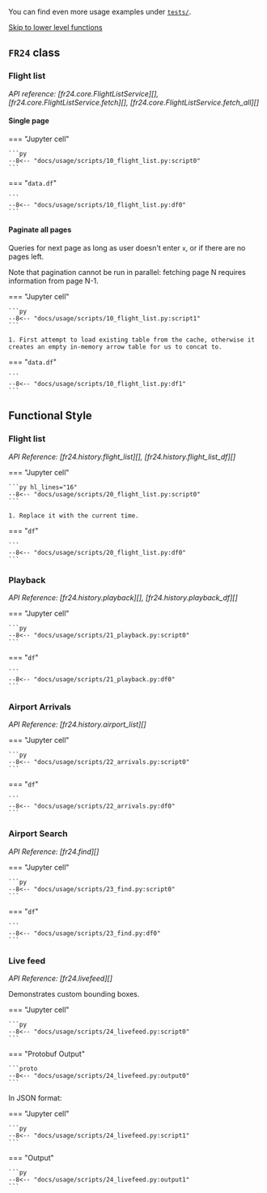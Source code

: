 You can find even more usage examples under [`tests/`](https://github.com/cathaypacific8747/fr24/tree/master/tests).

[Skip to lower level functions](#functional-style)

## `FR24` class

### Flight list
*API reference: [fr24.core.FlightListService][], [fr24.core.FlightListService.fetch][], [fr24.core.FlightListService.fetch_all][]*

#### Single page
=== "Jupyter cell"

    ```py
    --8<-- "docs/usage/scripts/10_flight_list.py:script0"
    ```

=== "`data.df`"
    
    ```
    --8<-- "docs/usage/scripts/10_flight_list.py:df0"
    ```

#### Paginate all pages
Queries for next page as long as user doesn't enter `x`, or if there are no pages left.

Note that pagination cannot be run in parallel: fetching page N requires information from page N-1.

=== "Jupyter cell"

    ```py
    --8<-- "docs/usage/scripts/10_flight_list.py:script1"
    ```

    1. First attempt to load existing table from the cache, otherwise it creates an empty in-memory arrow table for us to concat to.

=== "`data.df`"
    
    ```
    --8<-- "docs/usage/scripts/10_flight_list.py:df1"
    ```
<!-- 
### Playback
*API reference: [fr24.core.FR24.playback][], [fr24.core.PlaybackAPI.fetch][]*

#### Miracle on the Hudson
Downloads the flight trajectory for [UA1549](https://en.wikipedia.org/wiki/US_Airways_Flight_1549)

=== "Jupyter cell"

    ```py hl_lines="6"
    --8<-- "docs/usage/scripts/11_playback.py:script0"
    ```

    1. From https://www.flightradar24.com/data/pinned/ua1549-2fb3041#2fb3041.

=== "`pb.data.df`"
    
    ```
    --8<-- "docs/usage/scripts/11_playback.py:df0"
    ```

=== "`pb.data.metadata`"
    
    ```py
    --8<-- "docs/usage/scripts/11_playback.py:metadata0"
    ```

#### File operations
Saves trajectory data to disk, reads the track and metadata from it.

=== "Jupyter cell"

    ```py hl_lines="7 9 11 12"
    --8<-- "docs/usage/scripts/11_playback.py:script1"
    ```
    
    1. Delete existing parquet files, if it exists.
    2. Save the parquet to disk.
    3. Delete the arrow table to make room.
    4. Load the parquet from disk.

=== "`pb.data.df`"
    
    ```
    --8<-- "docs/usage/scripts/11_playback.py:df0"
    ```

=== "`pb.data.metadata`"
    
    ```py
    --8<-- "docs/usage/scripts/11_playback.py:metadata0"
    ```
### Live Feed
*API reference: [fr24.core.FR24.livefeed][], [fr24.core.LiveFeedAPI.fetch][]*

#### Live
This example is covered in detail in the [quickstart](./quickstart.md).

=== "Jupyter cell"

    ```py
    --8<-- "docs/usage/scripts/12_livefeed.py:script"
    ```

=== "`response`"
    
    ```py
    --8<-- "docs/usage/scripts/12_livefeed.py:response"
    ```

=== "`lf.data.df`"
    
    ```
    --8<-- "docs/usage/scripts/12_livefeed.py:df"
    ```

#### Playback
Fetches the live feed three days ago.

=== "Jupyter cell"

    ```py hl_lines="6"
    --8<-- "docs/usage/scripts/12_livefeed.py:script2"
    ```

    1. Subtract current UTC by 3 days.

=== "`lf.data.df`"
    
    ```
    --8<-- "docs/usage/scripts/12_livefeed.py:df2"
    ``` -->

## Functional Style
### Flight list
*API Reference: [fr24.history.flight_list][], [fr24.history.flight_list_df][]*

=== "Jupyter cell"

    ```py hl_lines="16"
    --8<-- "docs/usage/scripts/20_flight_list.py:script0"
    ```

    1. Replace it with the current time.

=== "`df`"
    
    ```
    --8<-- "docs/usage/scripts/20_flight_list.py:df0"
    ```

### Playback
*API Reference: [fr24.history.playback][], [fr24.history.playback_df][]*

=== "Jupyter cell"

    ```py
    --8<-- "docs/usage/scripts/21_playback.py:script0"
    ```

=== "`df`"
    
    ```
    --8<-- "docs/usage/scripts/21_playback.py:df0"
    ```

### Airport Arrivals

*API Reference: [fr24.history.airport_list][]*

=== "Jupyter cell"

    ```py
    --8<-- "docs/usage/scripts/22_arrivals.py:script0"
    ```

=== "`df`"
    
    ```
    --8<-- "docs/usage/scripts/22_arrivals.py:df0"
    ```

### Airport Search
*API Reference: [fr24.find][]*

=== "Jupyter cell"

    ```py
    --8<-- "docs/usage/scripts/23_find.py:script0"
    ```

=== "`df`"
    
    ```
    --8<-- "docs/usage/scripts/23_find.py:df0"
    ```

### Live feed
*API Reference: [fr24.livefeed][]*

Demonstrates custom bounding boxes.

=== "Jupyter cell"

    ```py
    --8<-- "docs/usage/scripts/24_livefeed.py:script0"
    ```

=== "Protobuf Output"
    
    ```proto
    --8<-- "docs/usage/scripts/24_livefeed.py:output0"
    ```

In JSON format:

=== "Jupyter cell"

    ```py
    --8<-- "docs/usage/scripts/24_livefeed.py:script1"
    ```

=== "Output"
    
    ```py
    --8<-- "docs/usage/scripts/24_livefeed.py:output1"
    ```
